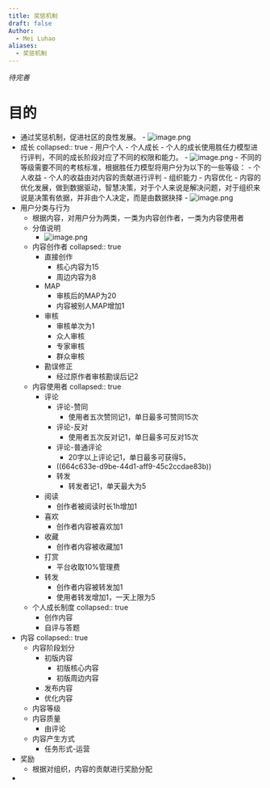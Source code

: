 ```yaml
---
title: 奖惩机制
draft: false
Author:
  - Mei Luhao
aliases:
  - 奖惩机制
---
```

*待完善*
# 目的
- 通过奖惩机制，促进社区的良性发展。
			- ![image.png](../assets/image_1716344110946_0.png)
- 成长
	  collapsed:: true
		- 用户个人
			- 个人成长
				- 个人的成长使用胜任力模型进行评判，不同的成长阶段对应了不同的权限和能力。
				- ![image.png](../assets/image_1716345172476_0.png)
				- 不同的等级需要不同的考核标准，根据胜任力模型将用户分为以下的一些等级：
			- 个人收益
				- 个人的收益由对内容的贡献进行评判
		- 组织能力
		- 内容优化
			- 内容的优化发展，做到数据驱动，智慧决策，对于个人来说是解决问题，对于组织来说是决策有依据，并非由个人决定，而是由数据抉择
			- ![image.png](../assets/image_1716344144164_0.png)
- 用户分类与行为
	- 根据内容，对用户分为两类，一类为内容创作者，一类为内容使用者
	- 分值说明
		- ![image.png](../assets/image_1716362691004_0.png)
	- 内容创作者
	  collapsed:: true
		- 直接创作
			- 核心内容为15
			- 周边内容为8
		- MAP
			- 审核后的MAP为20
			- 内容被别人MAP增加1
		- 审核
			- 审核单次为1
			- 众人审核
			- 专家审核
			- 群众审核
		- 勘误修正
			- 经过原作者审核勘误后记2
	- 内容使用者
	  collapsed:: true
		- 评论
			- 评论-赞同
				- 使用者五次赞同记1，单日最多可赞同15次
			- 评论-反对
				- 使用者五次反对记1，单日最多可反对15次
			- 评论-普通评论
				- 20字以上评论记1，单日最多可获得5，
			- ((664c633e-d9be-44d1-aff9-45c2ccdae83b))
			- 转发
				- 转发者记1，单天最大为5
		- 阅读
			- 创作者被阅读时长1h增加1
		- 喜欢
			- 创作者内容被喜欢加1
		- 收藏
			- 创作者内容被收藏加1
		- 打赏
			- 平台收取10%管理费
		- 转发
			- 创作者内容被转发加1
			- 使用者转发增加1，一天上限为5
	- 个人成长制度
	  collapsed:: true
		- 创作内容
		- 自评与答题
- 内容
  collapsed:: true
	- 内容阶段划分
		- 初版内容
			- 初版核心内容
			- 初版周边内容
		- 发布内容
		- 优化内容
	- 内容等级
	- 内容质量
		- 由评论
	- 内容产生方式
		- 任务形式-运营
- 奖励
	- 根据对组织，内容的贡献进行奖励分配
-